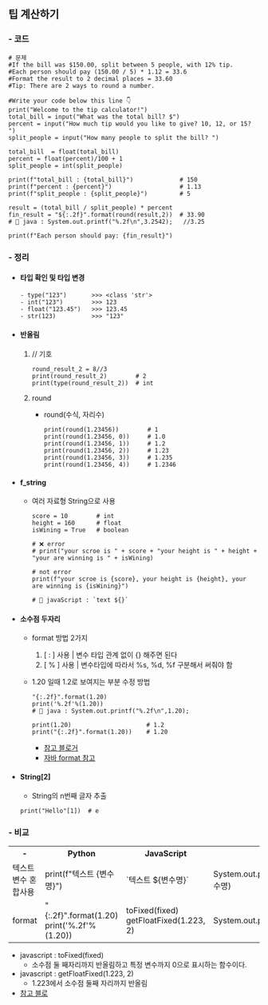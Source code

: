 ## 팁 계산하기

### - 코드

```
# 문제
#If the bill was $150.00, split between 5 people, with 12% tip.
#Each person should pay (150.00 / 5) * 1.12 = 33.6
#Format the result to 2 decimal places = 33.60
#Tip: There are 2 ways to round a number.

#Write your code below this line 👇
print("Welcome to the tip calculator!")
total_bill = input("What was the total bill? $")
percent = input("How much tip would you like to give? 10, 12, or 15? ")
split_people = input("How many people to split the bill? ")

total_bill  = float(total_bill)
percent = float(percent)/100 + 1
split_people = int(split_people)

print(f"total_bill : {total_bill}")             # 150
print(f"percent : {percent}")                   # 1.13
print(f"split_people : {split_people}")         # 5

result = (total_bill / split_people) * percent
fin_result = "${:.2f}".format(round(result,2))  # 33.90
# 🐸 java : System.out.printf("%.2f\n",3.2542);   //3.25

print(f"Each person should pay: {fin_result}")
```

### - 정리

- <h4>타입 확인 및 타입 변경</h4>
    
    ```
    - type("123")       >>> <class 'str'>               
    - int("123")        >>> 123
    - float("123.45")   >>> 123.45
    - str(123)          >>> "123"
    ```

- <h4>반올림</h4>

  1. // 기호

     ```
     round_result_2 = 8//3
     print(round_result_2)        # 2
     print(type(round_result_2))  # int
     ```

  2. round
     - round(수식, 자리수)
       ```
       print(round(1.23456))        # 1
       print(round(1.23456, 0))     # 1.0
       print(round(1.23456, 1))     # 1.2
       print(round(1.23456, 2))     # 1.23
       print(round(1.23456, 3))     # 1.235
       print(round(1.23456, 4))     # 1.2346
       ```

- <h4>f_string</h4>

  - 여러 자료형 String으로 사용

    ```
    score = 10        # int
    height = 160      # float
    isWining = True   # boolean

    # ❌ error
    # print("your scroe is " + score + "your height is " + height + "your are winning is " + isWining)

    # not error
    print(f"your scroe is {score}, your height is {height}, your are winning is {isWining}")

    # 🐸 javaScript : `text ${}`
    ```

- <h4>소수점 두자리</h4>

  - format 방법 2가지

    1. [ : ] 사용 | 변수 타입 관계 없이 {} 해주면 된다
    2. [ % ] 사용 | 변수타입에 따라서 %s, %d, %f 구분해서 써줘야 함

  - 1.20 일때 1.2로 보여지는 부분 수정 방법

    ```
    "{:.2f}".format(1.20)
    print('%.2f'%(1.20))
    # 🐸 java : System.out.printf("%.2f\n",1.20);

    print(1.20)                     # 1.2
    print("{:.2f}".format(1.20))    # 1.20
    ```

    - [참고 블로거](https://firedino.tistory.com/56)
    - [자바 format 참고](https://github.com/hyeah0/SmartWeb_Contents_WebApplication_developer_class/blob/main/1_Java/day01_%EC%9E%90%EB%B0%94%EC%8B%9C%EC%9E%91%ED%95%98%EA%B8%B0.md)

- <h4>String[2]</h4>
   
   - String의 n번째 글자 추출
    ```
    print("Hello"[1])  # e
    ```

### - 비교

<table>
    <tr>
        <th>-</th>
        <th>Python</th>
        <th>JavaScript</th>
        <th>Java</th>
    </tr>
    <tr>
        <td>텍스트 변수 혼합사용</td>
        <td>print(f"텍스트 {변수명}")</td>
        <td>`텍스트 ${변수명}`</td>
        <td>System.out.println("텍스트" + 변수명)</td>
    </tr>
    <tr>
        <td>format</td>
        <td>"{:.2f}".format(1.20)
        <br>print('%.2f'%(1.20))
        </td>
        <td>toFixed(fixed)
        <br>getFloatFixed(1.223, 2)
        </td>
        <td>System.out.printf("%.2f\n",1.20)</td>
    </tr>
</table>

- javascript : toFixed(fixed)
  - 소수점 둘 째자리까지 반올림하고 특정 변수까지 0으로 표시하는 함수이다.
- javascript : getFloatFixed(1.223, 2)
  - 1.223에서 소수점 둘째 자리까지 반올림
- [참고 블로](https://shwjdqls.github.io/javascript-show-float-number/)
